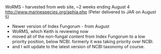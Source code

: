 
WoRMS - harvested from web site, ~2 weeks ending August 4
http://www.marinespecies.org/aphia.php
(Peter delivered to JAR on August 5)

  - Newer version of Index Fungorum - from August
  - WoRMS, which Keith is reviewing now
  - moved all of the non-fungal content from Index Fungorum to a low priority position, below NCBI. formerly it was taking priority over NCBI. 
  - and I will update to the latest version of NCBI taxonomy of course.



